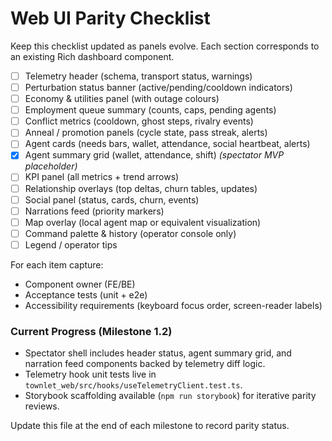 # Web UI Parity Checklist

Keep this checklist updated as panels evolve. Each section corresponds to an existing Rich dashboard component.

- [ ] Telemetry header (schema, transport status, warnings)
- [ ] Perturbation status banner (active/pending/cooldown indicators)
- [ ] Economy & utilities panel (with outage colours)
- [ ] Employment queue summary (counts, caps, pending agents)
- [ ] Conflict metrics (cooldown, ghost steps, rivalry events)
- [ ] Anneal / promotion panels (cycle state, pass streak, alerts)
- [ ] Agent cards (needs bars, wallet, attendance, social heartbeat, alerts)
- [x] Agent summary grid (wallet, attendance, shift) *(spectator MVP placeholder)*
- [ ] KPI panel (all metrics + trend arrows)
- [ ] Relationship overlays (top deltas, churn tables, updates)
- [ ] Social panel (status, cards, churn, events)
- [ ] Narrations feed (priority markers)
- [ ] Map overlay (local agent map or equivalent visualization)
- [ ] Command palette & history (operator console only)
- [ ] Legend / operator tips

For each item capture:
- Component owner (FE/BE)
- Acceptance tests (unit + e2e)
- Accessibility requirements (keyboard focus order, screen-reader labels)

### Current Progress (Milestone 1.2)

- Spectator shell includes header status, agent summary grid, and narration feed components backed by telemetry diff logic.
- Telemetry hook unit tests live in `townlet_web/src/hooks/useTelemetryClient.test.ts`.
- Storybook scaffolding available (`npm run storybook`) for iterative parity reviews.

Update this file at the end of each milestone to record parity status.
